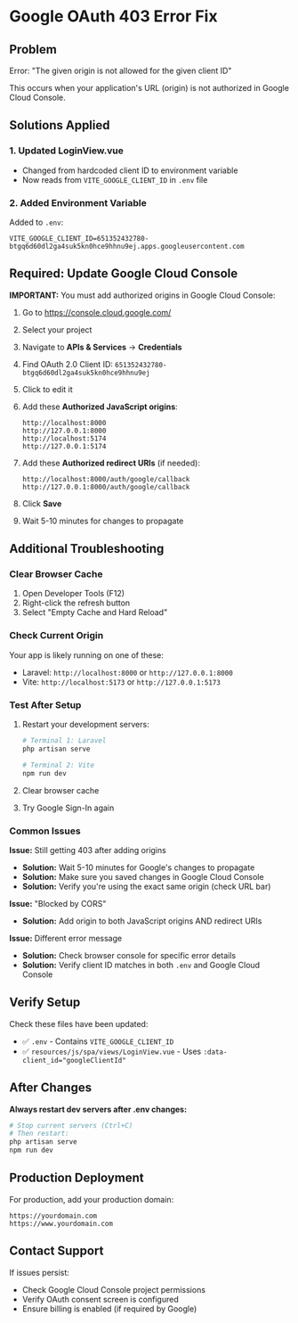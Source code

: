 # Google OAuth 403 Error Fix

## Problem
Error: "The given origin is not allowed for the given client ID"

This occurs when your application's URL (origin) is not authorized in Google Cloud Console.

## Solutions Applied

### 1. Updated LoginView.vue
- Changed from hardcoded client ID to environment variable
- Now reads from `VITE_GOOGLE_CLIENT_ID` in `.env` file

### 2. Added Environment Variable
Added to `.env`:
```
VITE_GOOGLE_CLIENT_ID=651352432780-btgq6d60dl2ga4suk5kn0hce9hhnu9ej.apps.googleusercontent.com
```

## Required: Update Google Cloud Console

**IMPORTANT:** You must add authorized origins in Google Cloud Console:

1. Go to https://console.cloud.google.com/
2. Select your project
3. Navigate to **APIs & Services** → **Credentials**
4. Find OAuth 2.0 Client ID: `651352432780-btgq6d60dl2ga4suk5kn0hce9hhnu9ej`
5. Click to edit it
6. Add these **Authorized JavaScript origins**:
   ```
   http://localhost:8000
   http://127.0.0.1:8000
   http://localhost:5174
   http://127.0.0.1:5174
   ```

7. Add these **Authorized redirect URIs** (if needed):
   ```
   http://localhost:8000/auth/google/callback
   http://127.0.0.1:8000/auth/google/callback
   ```

8. Click **Save**
9. Wait 5-10 minutes for changes to propagate

## Additional Troubleshooting

### Clear Browser Cache
1. Open Developer Tools (F12)
2. Right-click the refresh button
3. Select "Empty Cache and Hard Reload"

### Check Current Origin
Your app is likely running on one of these:
- Laravel: `http://localhost:8000` or `http://127.0.0.1:8000`
- Vite: `http://localhost:5173` or `http://127.0.0.1:5173`

### Test After Setup
1. Restart your development servers:
   ```powershell
   # Terminal 1: Laravel
   php artisan serve
   
   # Terminal 2: Vite
   npm run dev
   ```

2. Clear browser cache
3. Try Google Sign-In again

### Common Issues

**Issue:** Still getting 403 after adding origins
- **Solution:** Wait 5-10 minutes for Google's changes to propagate
- **Solution:** Make sure you saved changes in Google Cloud Console
- **Solution:** Verify you're using the exact same origin (check URL bar)

**Issue:** "Blocked by CORS"
- **Solution:** Add origin to both JavaScript origins AND redirect URIs

**Issue:** Different error message
- **Solution:** Check browser console for specific error details
- **Solution:** Verify client ID matches in both `.env` and Google Cloud Console

## Verify Setup

Check these files have been updated:
- ✅ `.env` - Contains `VITE_GOOGLE_CLIENT_ID`
- ✅ `resources/js/spa/views/LoginView.vue` - Uses `:data-client_id="googleClientId"`

## After Changes

**Always restart dev servers after .env changes:**
```powershell
# Stop current servers (Ctrl+C)
# Then restart:
php artisan serve
npm run dev
```

## Production Deployment

For production, add your production domain:
```
https://yourdomain.com
https://www.yourdomain.com
```

## Contact Support

If issues persist:
- Check Google Cloud Console project permissions
- Verify OAuth consent screen is configured
- Ensure billing is enabled (if required by Google)
